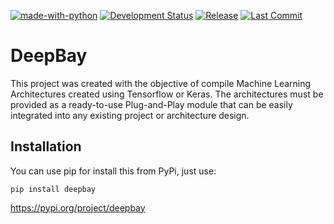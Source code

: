 [![made-with-python](https://img.shields.io/badge/Made%20with-Python-1f425f.svg)](https://www.python.org/)
[![Development Status](https://badgen.net/github/status/ElPapi42/DeepBay/development)](https://github.com/ElPapi42/DeepBay/actions?query=workflow%3A%22Test+Package%22)
[![Release](https://badgen.net/github/release/ElPapi42/DeepBay)](https://github.com/ElPapi42/DeepBay/releases)
[![Last Commit](https://badgen.net/github/last-commit/ElPapi42/DeepBay)](https://github.com/ElPapi42/DeepBay/graphs/commit-activity)


# DeepBay

This project was created with the objective of compile Machine Learning Architectures created using Tensorflow or Keras. The architectures must be provided as a ready-to-use Plug-and-Play module that can be easily integrated into any existing project or architecture design.

## Installation

You can use pip for install this from PyPi, just use:

```
pip install deepbay
```

https://pypi.org/project/deepbay
